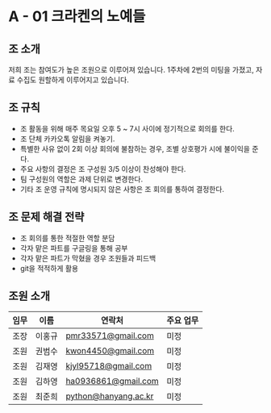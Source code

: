 # A - 01 크라켄의 노예들

## 조 소개

저희 조는 참여도가 높은 조원으로 이루어져 있습니다. 1주차에 2번의 미팅을 가졌고, 자료 수집도 원할하게 이루어지고 있습니다.

## 조 규칙

* 조 활동을 위해 매주 목요일 오후 5 ~ 7시 사이에 정기적으로 회의를 한다.
* 조 단체 카카오톡 알림을 켜놓기.
* 특별한 사유 없이 2회 이상 회의에 불참하는 경우, 조별 상호평가 시에 불이익을 준다.
* 주요 사항의 결정은 조 구성원 3/5 이상이 찬성해야 한다.
* 팀 구성원의 역할은 과제 단위로 변경한다.
* 기타 조 운영 규칙에 명시되지 않은 사항은 조 회의를 통하여 결정한다.

## 조 문제 해결 전략

* 조 회의를 통한 적절한 역할 분담
* 각자 맡은 파트를 구글링을 통해 공부
* 각자 맡은 파트가 막혔을 경우 조원들과 피드백
* git을 적적하게 활용

## 조원 소개

| 임무 | 이름 | 연락처 | 주요 업무 |
| --- | --- | --- | --- |
| 조장 | 이홍규 | pmr33571@gmail.com | 미정 |
| 조원 | 권범수 | kwon4450@gmail.com | 미정 |
| 조원 | 김재영 | kjyl95718@gmail.com | 미정 |
| 조원 | 김하영 | ha0936861@gmail.com | 미정 |
| 조원 | 최준희 | python@hanyang.ac.kr | 미정 |



